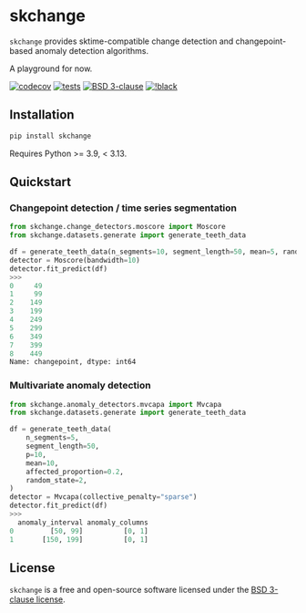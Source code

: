 # skchange
`skchange` provides sktime-compatible change detection and changepoint-based anomaly detection algorithms.

A playground for now.

[![codecov](https://codecov.io/gh/NorskRegnesentral/skchange/graph/badge.svg?token=QSS3AY45KY)](https://codecov.io/gh/NorskRegnesentral/skchange)
[![tests](https://github.com/NorskRegnesentral/skchange/actions/workflows/tests.yaml/badge.svg)](https://github.com/NorskRegnesentral/skchange/actions/workflows/tests.yaml)
[![BSD 3-clause](https://img.shields.io/badge/License-BSD%203--Clause-blue.svg)](https://github.com/sktime/sktime/blob/main/LICENSE)
[![!black](https://img.shields.io/badge/code%20style-black-000000.svg)](https://github.com/psf/black)


## Installation
```sh
pip install skchange
```
Requires Python >= 3.9, < 3.13.

## Quickstart

### Changepoint detection / time series segmentation
```python
from skchange.change_detectors.moscore import Moscore
from skchange.datasets.generate import generate_teeth_data

df = generate_teeth_data(n_segments=10, segment_length=50, mean=5, random_state=1)
detector = Moscore(bandwidth=10)
detector.fit_predict(df)
>>>
0     49
1     99
2    149
3    199
4    249
5    299
6    349
7    399
8    449
Name: changepoint, dtype: int64
```

### Multivariate anomaly detection
```python
from skchange.anomaly_detectors.mvcapa import Mvcapa
from skchange.datasets.generate import generate_teeth_data

df = generate_teeth_data(
    n_segments=5,
    segment_length=50,
    p=10,
    mean=10,
    affected_proportion=0.2,
    random_state=2,
)
detector = Mvcapa(collective_penalty="sparse")
detector.fit_predict(df)
>>>
  anomaly_interval anomaly_columns
0         [50, 99]          [0, 1]
1       [150, 199]          [0, 1]
```


<!-- Optional dependencies:
- Penalty tuning: `optuna` >= 3.1.1
- Plotting: `plotly` >= 5.13.0. -->


## License

`skchange` is a free and open-source software licensed under the [BSD 3-clause license](https://github.com/NorskRegnesentral/skchange/blob/main/LICENSE).
